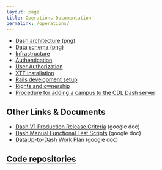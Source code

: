```yaml
---
layout: page
title: Operations Documentation
permalink: /operations/
---
```


* [Dash architecture (png)](https://CDLUC3.github.io/dash/architecture-overview)
* [Data schema (png)](https://raw.githubusercontent.com/CDLUC3/dash/gh-pages/docs/dash_schema_v2.png)
* [Infrastructure](https://CDLUC3.github.io/dash/infrastructure)
* [Authentication](https://CDLUC3.github.io/dash/authentication)
* [User Authorization](https://CDLUC3.github.io/dash/user-authorization)
* [XTF installation](https://CDLUC3.github.io/dash/XTF-Installation)
* [Rails development setup](https://CDLUC3.github.io/dash/rails-setup)
* [Rights and ownership](https://CDLUC3.github.io/dash/Rights-Ownership-Licenses)
* [Procedure for adding a campus to the CDL Dash server](https://CDLUC3.github.io/dash/procedure-to-add-campus)

## Other Links & Documents

<ul>
  <li><a href="https://docs.google.com/document/d/1u00NWxien-eZ5uvXpCIpSMWb1SO_5RLkh2l2IaTLIsQ/edit#heading=h.mw366im6tj2j">Dash V1 Production Release Criteria</a> (google doc)</li>
<li><a href="https://docs.google.com/document/d/16qG6OycEg_6dPP8TR-1h9pMwQG_HOSEeS33D4Xyi3ZY/edit">Dash Manual Functional Test Scripts</a> (google doc)</li>
<li><a href="https://docs.google.com/document/d/1r7tKaINZqSNSTQ5KfjYJqtOh-JnCrMwOhEoXcWWe6Vs/edit">DataUp-to-Dash Work Plan</a> (google doc)</li>
</ul>

## [Code repositories](http://CDLUC3.github.io/dash/code-repositories)
